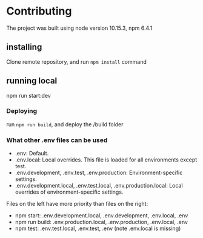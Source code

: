 # Contributing

The project was built using node version 10.15.3, npm 6.4.1

## installing

Clone remote repository, and run `npm install` command

## running local

npm run start:dev

### Deploying

run `npm run build`, and deploy the /build folder

### What other .env files can be used

* .env: Default.
* .env.local: Local overrides. This file is loaded for all environments except test.
* .env.development, .env.test, .env.production: Environment-specific settings.
* .env.development.local, .env.test.local, .env.production.local: Local overrides of environment-specific settings.

Files on the left have more priority than files on the right:

* npm start: .env.development.local, .env.development, .env.local, .env
* npm run build: .env.production.local, .env.production, .env.local, .env
* npm test: .env.test.local, .env.test, .env (note .env.local is missing)